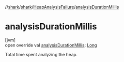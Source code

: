 //[shark](../../../index.md)/[shark](../index.md)/[HeapAnalysisFailure](index.md)/[analysisDurationMillis](analysis-duration-millis.md)

# analysisDurationMillis

[jvm]\
open override val [analysisDurationMillis](analysis-duration-millis.md): [Long](https://kotlinlang.org/api/latest/jvm/stdlib/kotlin/-long/index.html)

Total time spent analyzing the heap.
